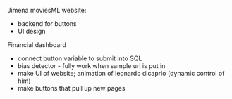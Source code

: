 Jimena moviesML website:
- backend for buttons
- UI design

Financial dashboard
- connect button variable to submit into SQL
- bias detector - fully work when sample url is put in
- make UI of website; animation of leonardo dicaprio (dynamic control of him)
- make buttons that pull up new pages